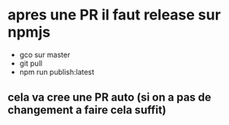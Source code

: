 # apres une PR il faut release sur npmjs

- gco sur master
- git pull 
- npm run publish:latest

## cela va cree une PR auto (si on a pas de changement a faire cela suffit)
